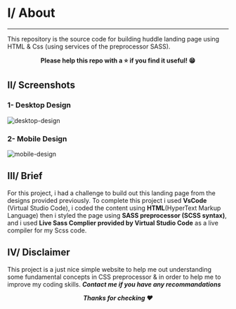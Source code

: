 # I/ About
***

This repository is the source code for building huddle landing page using HTML & Css (using services of the preprocessor SASS).

**<p align="center">Please help this repo with a ⭐️ if you find it useful! 😁</p>**

## II/ Screenshots
### 1- Desktop Design
![desktop-design](https://user-images.githubusercontent.com/24440328/126045949-62259c69-bce4-4bc5-b476-904f1000a122.jpg)
### 2- Mobile Design
![mobile-design](https://user-images.githubusercontent.com/24440328/126045963-81b0adf0-2d2c-4bb3-95d7-5b8c586326bb.jpg)


## III/ Brief
For this project, i had a challenge to build out this landing page from the designs provided previously. To complete this project i used **VsCode** (Virtual Studio Code), i coded the content using **HTML**(HyperText Markup Language) then i styled the page using **SASS preprocessor (SCSS syntax)**, and i used **Live Sass Complier provided by Virtual Studio Code** as a live compiler for my Scss code. 

## IV/ Disclaimer 
This project is a just nice simple website to help me out understanding some fundamental concepts in CSS preprocessor & in order to help me to improve my coding skills. ***Contact me if you have any recommandations***

***<p align="center">Thanks for checking ❤️<p>***

